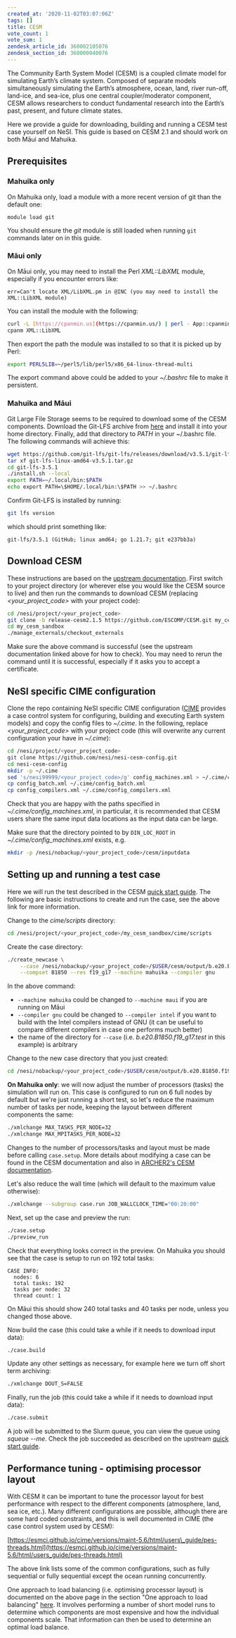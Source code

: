 ```yaml
---
created_at: '2020-11-02T03:07:06Z'
tags: []
title: CESM
vote_count: 1
vote_sum: 1
zendesk_article_id: 360002105076
zendesk_section_id: 360000040076
---
```


The Community Earth System Model (CESM) is a coupled climate model for
simulating Earth’s climate system. Composed of separate models
simultaneously simulating the Earth’s atmosphere, ocean, land, river
run-off, land-ice, and sea-ice, plus one central coupler/moderator
component, CESM allows researchers to conduct fundamental research into
the Earth’s past, present, and future climate states.

Here we provide a guide for downloading, building and running a CESM
test case yourself on NeSI. This guide is based on CESM 2.1 and should work on
both Māui and Mahuika.

## Prerequisites

### Mahuika only

On Mahuika only, load a module with a more recent version of git than the default one:

```
module load git
```

You should ensure the *git* module is still loaded when running `git` commands
later on in this guide.

### Māui only

On Māui only, you may need to install the Perl *XML::LibXML* module,
especially if you encounter errors like:

```
err=Can't locate XML/LibXML.pm in @INC (you may need to install the XML::LibXML module)
```

You can install the module with the following:

```sh
curl -L [https://cpanmin.us](https://cpanmin.us/) | perl - App::cpanminus 
cpanm XML::LibXML
```

Then export the path the module was installed to so that it is picked up by Perl:

```sh
export PERL5LIB=~/perl5/lib/perl5/x86_64-linux-thread-multi
```

The export command above could be added to your *~/.bashrc* file to make it persistent.

### Mahuika and Māui

Git Large File Storage seems to be required to download some of the CESM
components. Download the Git-LFS archive from
[here](https://git-lfs.github.com/) and install it into your home directory.
Finally, add that directory to *PATH* in your ~/.bashrc file.
The following commands will achieve this:

```sh
wget https://github.com/git-lfs/git-lfs/releases/download/v3.5.1/git-lfs-linux-amd64-v3.5.1.tar.gz
tar xf git-lfs-linux-amd64-v3.5.1.tar.gz
cd git-lfs-3.5.1
./install.sh --local
export PATH=~/.local/bin:$PATH
echo export PATH=\$HOME/.local/bin:\$PATH >> ~/.bashrc
```

Confirm Git-LFS is installed by running:

```sh
git lfs version
```

which should print something like:

```
git-lfs/3.5.1 (GitHub; linux amd64; go 1.21.7; git e237bb3a)
```

## Download CESM

These instructions are based on the [upstream documentation](https://escomp.github.io/CESM/release-cesm2/downloading_cesm.html).
First switch to your project directory (or wherever else you would like
the CESM source to live) and then run the commands to download CESM
(replacing *&lt;your\_project\_code&gt;* with your project code):

``` sh
cd /nesi/project/<your_project_code>
git clone -b release-cesm2.1.5 https://github.com/ESCOMP/CESM.git my_cesm_sandbox
cd my_cesm_sandbox
./manage_externals/checkout_externals
```

Make sure the above command is successful (see the upstream
documentation linked above for how to check). You may need to rerun the
command until it is successful, especially if it asks you to accept a
certificate.

## NeSI specific CIME configuration

Clone the repo containing NeSI specific CIME configuration
([CIME](http://esmci.github.io/cime/versions/master/html/what_cime/index.html)
provides a case control system for configuring, building and executing
Earth system models) and copy the config files to *~/.cime*. In the
following, replace *&lt;your\_project\_code&gt;* with your project code
(this will overwrite any current configuration your have in *~/.cime*):

``` sh
cd /nesi/project/<your_project_code>
git clone https://github.com/nesi/nesi-cesm-config.git
cd nesi-cesm-config
mkdir -p ~/.cime
sed 's/nesi99999/<your_project_code>/g' config_machines.xml > ~/.cime/config_machines.xml
cp config_batch.xml ~/.cime/config_batch.xml
cp config_compilers.xml ~/.cime/config_compilers.xml
```

Check that you are happy with the paths specified in
*~/.cime/config\_machines.xml*, in particular, it is recommended that
CESM users share the same input data locations as the input data can be
large.

Make sure that the directory pointed to by `DIN_LOC_ROOT` in *~/.cime/config_machines.xml* exists, e.g.

```sh
mkdir -p /nesi/nobackup/<your_project_code>/cesm/inputdata
```

## Setting up and running a test case

Here we will run the test described in the CESM [quick start
guide](https://escomp.github.io/CESM/release-cesm2/quickstart.html). The
following are basic instructions to create and run the case, see the
above link for more information.

Change to the *cime/scripts* directory:

``` sh
cd /nesi/project/<your_project_code>/my_cesm_sandbox/cime/scripts
```

Create the case directory:

```sh
./create_newcase \
    --case /nesi/nobackup/<your_project_code>/$USER/cesm/output/b.e20.B1850.f19_g17.test \
    --compset B1850 --res f19_g17 --machine mahuika --compiler gnu
```

In the above command:

- `--machine mahuika` could be changed to `--machine maui` if you are running on Māui
- `--compiler gnu` could be changed to `--compiler intel` if you want to build with the Intel compilers instead of GNU (it can be useful to compare different compilers in case one performs much better)
- the name of the directory for `--case` (i.e. *b.e20.B1850.f19\_g17.test* in this example) is arbitrary

Change to the new case directory that you just created:

```sh
cd /nesi/nobackup/<your_project_code>/$USER/cesm/output/b.e20.B1850.f19_g17.test
```

**On Mahuika only**: we will now adjust the number of processors (tasks) the simulation will run on. This case is configured to run on 6 full nodes by default but we're just running a short test, so let's reduce the maximum number of tasks per node, keeping the layout between different components the same:

```sh
./xmlchange MAX_TASKS_PER_NODE=32
./xmlchange MAX_MPITASKS_PER_NODE=32
```

Changes to the number of processors/tasks and layout must be made before calling `case.setup`.
More details about modifying a case can be found in the CESM documentation and also in [ARCHER2's CESM documentation](https://docs.archer2.ac.uk/research-software/cesm213_run/#making-changes-to-a-case).

Let's also reduce the wall time (which will default to the maximum value otherwise):

```sh
./xmlchange --subgroup case.run JOB_WALLCLOCK_TIME="00:20:00"
```

Next, set up the case and preview the run:

``` sh
./case.setup
./preview_run
```

Check that everything looks correct in the preview. On Mahuika you should see that the case is setup to run on 192 total tasks:

```
CASE INFO:
  nodes: 6
  total tasks: 192
  tasks per node: 32
  thread count: 1
```

On Māui this should show 240 total tasks and 40 tasks per node, unless you changed those above.

Now build the case (this could take a while if it needs to download input data):

``` sh
./case.build
```

Update any other settings as necessary, for example here we turn off short
term archiving:

``` sh
./xmlchange DOUT_S=FALSE
```

Finally, run the job (this could take a while if it needs to download input data):

``` sh
./case.submit
```

A job will be submitted to the Slurm queue, you can view the queue using
*squeue --me*. Check the job succeeded as described on the upstream
[quick start guide](https://escomp.github.io/CESM/release-cesm2/quickstart.html#run-the-case).

## Performance tuning - optimising processor layout

With CESM it can be important to tune the processor layout for best
performance with respect to the different components (atmosphere, land,
sea ice, etc.). Many different configurations are possible, although
there are some hard coded constraints, and this is well documented in
CIME (the case control system used by CESM):

[https://esmci.github.io/cime/versions/maint-5.6/html/users\_guide/pes-threads.html](https://esmci.github.io/cime/versions/maint-5.6/html/users_guide/pes-threads.html)

The above link lists some of the common configurations, such as fully
sequential or fully sequential except the ocean running concurrently.

One approach to load balancing (i.e. optimising processor layout) is
documented on the above page in the section "One approach to load
balancing"
[here](https://esmci.github.io/cime/versions/maint-5.6/html/users_guide/pes-threads.html).
It involves performing a number of short model runs to determine which
components are most expensive and how the individual components scale.
That information can then be used to determine an optimal load balance.
